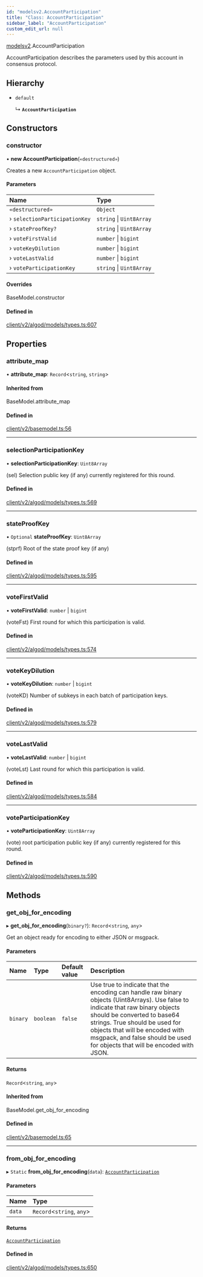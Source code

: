 ```yaml
---
id: "modelsv2.AccountParticipation"
title: "Class: AccountParticipation"
sidebar_label: "AccountParticipation"
custom_edit_url: null
---
```


[modelsv2](../namespaces/modelsv2.md).AccountParticipation

AccountParticipation describes the parameters used by this account in consensus
protocol.

## Hierarchy

- `default`

  ↳ **`AccountParticipation`**

## Constructors

### constructor

• **new AccountParticipation**(`«destructured»`)

Creates a new `AccountParticipation` object.

#### Parameters

| Name | Type |
| :------ | :------ |
| `«destructured»` | `Object` |
| › `selectionParticipationKey` | `string` \| `Uint8Array` |
| › `stateProofKey?` | `string` \| `Uint8Array` |
| › `voteFirstValid` | `number` \| `bigint` |
| › `voteKeyDilution` | `number` \| `bigint` |
| › `voteLastValid` | `number` \| `bigint` |
| › `voteParticipationKey` | `string` \| `Uint8Array` |

#### Overrides

BaseModel.constructor

#### Defined in

[client/v2/algod/models/types.ts:607](https://github.com/joe-p/js-algorand-sdk/blob/6a3021f/src/client/v2/algod/models/types.ts#L607)

## Properties

### attribute\_map

• **attribute\_map**: `Record`<`string`, `string`\>

#### Inherited from

BaseModel.attribute\_map

#### Defined in

[client/v2/basemodel.ts:56](https://github.com/joe-p/js-algorand-sdk/blob/6a3021f/src/client/v2/basemodel.ts#L56)

___

### selectionParticipationKey

• **selectionParticipationKey**: `Uint8Array`

(sel) Selection public key (if any) currently registered for this round.

#### Defined in

[client/v2/algod/models/types.ts:569](https://github.com/joe-p/js-algorand-sdk/blob/6a3021f/src/client/v2/algod/models/types.ts#L569)

___

### stateProofKey

• `Optional` **stateProofKey**: `Uint8Array`

(stprf) Root of the state proof key (if any)

#### Defined in

[client/v2/algod/models/types.ts:595](https://github.com/joe-p/js-algorand-sdk/blob/6a3021f/src/client/v2/algod/models/types.ts#L595)

___

### voteFirstValid

• **voteFirstValid**: `number` \| `bigint`

(voteFst) First round for which this participation is valid.

#### Defined in

[client/v2/algod/models/types.ts:574](https://github.com/joe-p/js-algorand-sdk/blob/6a3021f/src/client/v2/algod/models/types.ts#L574)

___

### voteKeyDilution

• **voteKeyDilution**: `number` \| `bigint`

(voteKD) Number of subkeys in each batch of participation keys.

#### Defined in

[client/v2/algod/models/types.ts:579](https://github.com/joe-p/js-algorand-sdk/blob/6a3021f/src/client/v2/algod/models/types.ts#L579)

___

### voteLastValid

• **voteLastValid**: `number` \| `bigint`

(voteLst) Last round for which this participation is valid.

#### Defined in

[client/v2/algod/models/types.ts:584](https://github.com/joe-p/js-algorand-sdk/blob/6a3021f/src/client/v2/algod/models/types.ts#L584)

___

### voteParticipationKey

• **voteParticipationKey**: `Uint8Array`

(vote) root participation public key (if any) currently registered for this
round.

#### Defined in

[client/v2/algod/models/types.ts:590](https://github.com/joe-p/js-algorand-sdk/blob/6a3021f/src/client/v2/algod/models/types.ts#L590)

## Methods

### get\_obj\_for\_encoding

▸ **get_obj_for_encoding**(`binary?`): `Record`<`string`, `any`\>

Get an object ready for encoding to either JSON or msgpack.

#### Parameters

| Name | Type | Default value | Description |
| :------ | :------ | :------ | :------ |
| `binary` | `boolean` | `false` | Use true to indicate that the encoding can handle raw binary objects (Uint8Arrays). Use false to indicate that raw binary objects should be converted to base64 strings. True should be used for objects that will be encoded with msgpack, and false should be used for objects that will be encoded with JSON. |

#### Returns

`Record`<`string`, `any`\>

#### Inherited from

BaseModel.get\_obj\_for\_encoding

#### Defined in

[client/v2/basemodel.ts:65](https://github.com/joe-p/js-algorand-sdk/blob/6a3021f/src/client/v2/basemodel.ts#L65)

___

### from\_obj\_for\_encoding

▸ `Static` **from_obj_for_encoding**(`data`): [`AccountParticipation`](modelsv2.AccountParticipation.md)

#### Parameters

| Name | Type |
| :------ | :------ |
| `data` | `Record`<`string`, `any`\> |

#### Returns

[`AccountParticipation`](modelsv2.AccountParticipation.md)

#### Defined in

[client/v2/algod/models/types.ts:650](https://github.com/joe-p/js-algorand-sdk/blob/6a3021f/src/client/v2/algod/models/types.ts#L650)
